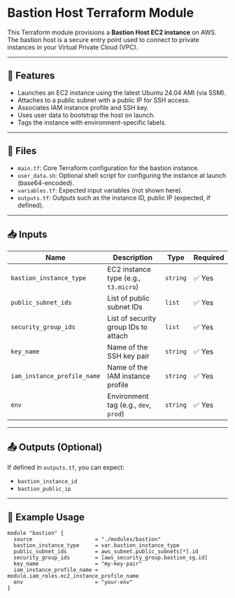 # Bastion Host Terraform Module

This Terraform module provisions a **Bastion Host EC2 instance** on AWS. The bastion host is a secure entry point used to connect to private instances in your Virtual Private Cloud (VPC).

---

## 🚀 Features

- Launches an EC2 instance using the latest Ubuntu 24.04 AMI (via SSM).
- Attaches to a public subnet with a public IP for SSH access.
- Associates IAM instance profile and SSH key.
- Uses user data to bootstrap the host on launch.
- Tags the instance with environment-specific labels.

---

## 📁 Files

- `main.tf`: Core Terraform configuration for the bastion instance.
- `user_data.sh`: Optional shell script for configuring the instance at launch (base64-encoded).
- `variables.tf`: Expected input variables (not shown here).
- `outputs.tf`: Outputs such as the instance ID, public IP (expected, if defined).

---

## 📥 Inputs

| Name                      | Description                                         | Type     | Required |
|---------------------------|-----------------------------------------------------|----------|----------|
| `bastion_instance_type`   | EC2 instance type (e.g., `t3.micro`)                | `string` | ✅ Yes    |
| `public_subnet_ids`       | List of public subnet IDs                           | `list`   | ✅ Yes    |
| `security_group_ids`      | List of security group IDs to attach                | `list`   | ✅ Yes    |
| `key_name`                | Name of the SSH key pair                            | `string` | ✅ Yes    |
| `iam_instance_profile_name` | Name of the IAM instance profile                 | `string` | ✅ Yes    |
| `env`                     | Environment tag (e.g., `dev`, `prod`)               | `string` | ✅ Yes    |

---

## 📤 Outputs (Optional)

If defined in `outputs.tf`, you can expect:

- `bastion_instance_id`
- `bastion_public_ip`

---

## 📘 Example Usage

```hcl
module "bastion" {
  source                    = "./modules/bastion"
  bastion_instance_type     = var.bastion_instance_type
  public_subnet_ids         = aws_subnet.public_subnets[*].id
  security_group_ids        = [aws_security_group.bastion_sg.id]
  key_name                  = "my-key-pair"
  iam_instance_profile_name = module.iam_roles.ec2_instance_profile_name
  env                       = "your-env"
}
